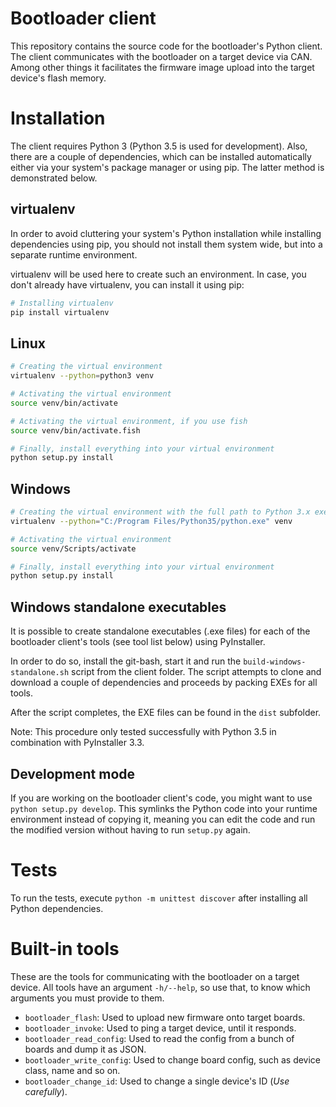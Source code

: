 # Bootloader client

This repository contains the source code for the bootloader's Python client.
The client communicates with the bootloader on a target device via CAN.
Among other things it facilitates the firmware image upload
into the target device's flash memory.

# Installation

The client requires Python 3 (Python 3.5 is used for development).
Also, there are a couple of dependencies,
which can be installed automatically
either via your system's package manager
or using pip.
The latter method is demonstrated below.

## virtualenv

In order to avoid cluttering your system's Python installation
while installing dependencies using pip,
you should not install them system wide,
but into a separate runtime environment.

virtualenv will be used here to create such an environment.
In case, you don't already have virtualenv,
you can install it using pip:
```sh
# Installing virtualenv
pip install virtualenv
```

## Linux
```sh
# Creating the virtual environment
virtualenv --python=python3 venv

# Activating the virtual environment
source venv/bin/activate

# Activating the virtual environment, if you use fish
source venv/bin/activate.fish

# Finally, install everything into your virtual environment
python setup.py install
```

## Windows
```sh
# Creating the virtual environment with the full path to Python 3.x executable
virtualenv --python="C:/Program Files/Python35/python.exe" venv

# Activating the virtual environment
source venv/Scripts/activate

# Finally, install everything into your virtual environment
python setup.py install
```

## Windows standalone executables

It is possible to create standalone executables (.exe files)
for each of the bootloader client's tools (see tool list below)
using PyInstaller.

In order to do so,
install the git-bash,
start it
and run the `build-windows-standalone.sh` script
from the client folder.
The script attempts to clone and download
a couple of dependencies
and proceeds by packing EXEs for all tools.

After the script completes,
the EXE files can be found in the `dist` subfolder.

Note:
This procedure only tested successfully
with Python 3.5 in combination with PyInstaller 3.3.

## Development mode

If you are working on the bootloader client's code,
you might want to use `python setup.py develop`.
This symlinks the Python code into your runtime environment instead of copying it,
meaning you can edit the code and run the modified version
without having to run `setup.py` again.

# Tests

To run the tests, execute `python -m unittest discover`
after installing all Python dependencies.

# Built-in tools

These are the tools for communicating with the bootloader on a target device.
All tools have an argument `-h/--help`,
so use that, to know which arguments you must provide to them.

* `bootloader_flash`: Used to upload new firmware onto target boards.
* `bootloader_invoke`: Used to ping a target device, until it responds.
* `bootloader_read_config`: Used to read the config from a bunch of boards and dump it as JSON.
* `bootloader_write_config`: Used to change board config, such as device class, name and so on.
* `bootloader_change_id`: Used to change a single device's ID (*Use carefully*).
